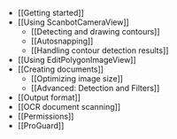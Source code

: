 * [[Getting started]]
* [[Using ScanbotCameraView]]
    * [[Detecting and drawing contours]]
    * [[Autosnapping]]
    * [[Handling contour detection results]]
* [[Using EditPolygonImageView]]
* [[Creating documents]]
    * [[Optimizing image size]]
    * [[Advanced: Detection and Filters]]
* [[Output format]]
* [[OCR document scanning]]
* [[Permissions]]
* [[ProGuard]]